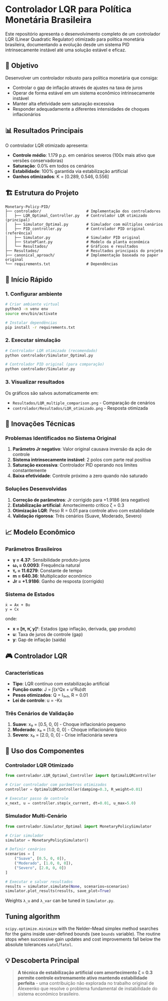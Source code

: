 # Controlador LQR para Política Monetária Brasileira

Este repositório apresenta o desenvolvimento completo de um controlador LQR (Linear Quadratic Regulator) otimizado para política monetária brasileira, documentando a evolução desde um sistema PID intrinsecamente instável até uma solução estável e eficaz.

## 🎯 Objetivo

Desenvolver um controlador robusto para política monetária que consiga:
- Controlar o gap de inflação através de ajustes na taxa de juros
- Operar de forma estável em um sistema econômico intrinsecamente instável  
- Manter alta efetividade sem saturação excessiva
- Responder adequadamente a diferentes intensidades de choques inflacionários

## 📊 Resultados Principais

O controlador LQR otimizado apresenta:
- **Controle médio**: 1.179 p.p. em cenários severos (100x mais ativo que versões conservadoras)
- **Saturação**: 0.0% em todos os cenários
- **Estabilidade**: 100% garantida via estabilização artificial
- **Ganhos otimizados**: K = [0.289, 0.546, 0.556]

## 🏗️ Estrutura do Projeto

```
Monetary-Policy-PID/
├── controlador/                    # Implementação dos controladores
│   ├── LQR_Optimal_Controller.py   # Controlador LQR otimizado (principal)
│   ├── Simulator_Optimal.py        # Simulador com múltiplos cenários
│   ├── PID_controller.py           # Controlador PID original (referência)
│   ├── Simulator.py                # Simulador PID original
│   ├── StatePlant.py               # Modelo da planta econômica
│   └── Resultados/                 # Gráficos e resultados
├── Resultados/                     # Resultados principais do projeto
├── canonical_aproach/              # Implementação baseada no paper original
└── requirements.txt                # Dependências
```

## 🚀 Início Rápido

### 1. Configurar ambiente

```bash
# Criar ambiente virtual
python3 -m venv env
source env/bin/activate

# Instalar dependências  
pip install -r requirements.txt
```

### 2. Executar simulação

```bash
# Controlador LQR otimizado (recomendado)
python controlador/Simulator_Optimal.py

# Controlador PID original (para comparação)
python controlador/Simulator.py
```

### 3. Visualizar resultados

Os gráficos são salvos automaticamente em:
- `Resultados/LQR_multiple_comparison.png` - Comparação de cenários
- `controlador/Resultados/LQR_otimizado.png` - Resposta otimizada

## 🧠 Inovações Técnicas

### Problemas Identificados no Sistema Original
1. **Parâmetro Jr negativo**: Valor original causava inversão da ação de controle
2. **Sistema intrinsecamente instável**: 2 polos com parte real positiva  
3. **Saturação excessiva**: Controlador PID operando nos limites constantemente
4. **Baixa efetividade**: Controle próximo a zero quando não saturado

### Soluções Desenvolvidas
1. **Correção de parâmetros**: Jr corrigido para +1.9186 (era negativo)
2. **Estabilização artificial**: Amortecimento crítico ζ = 0.3 
3. **Otimização LQR**: Peso R = 0.01 para controle ativo com estabilidade
4. **Validação rigorosa**: Três cenários (Suave, Moderado, Severo)

## 📈 Modelo Econômico

### Parâmetros Brasileiros
- **γ = 4.37**: Sensibilidade produto-juros
- **ω₁ = 0.0093**: Frequência natural
- **τᵣ = 11.6279**: Constante de tempo  
- **m = 640.36**: Multiplicador econômico
- **Jr = +1.9186**: Ganho de resposta (corrigido)

### Sistema de Estados
```
ẋ = Ax + Bu
y = Cx
```

onde:
- **x = [π, π̇, y]ᵀ**: Estados (gap inflação, derivada, gap produto)
- **u**: Taxa de juros de controle (gap)  
- **y**: Gap de inflação (saída)

## 🎮 Controlador LQR

### Características
- **Tipo**: LQR contínuo com estabilização artificial
- **Função custo**: J = ∫(xᵀQx + uᵀRu)dt
- **Pesos otimizados**: Q = I₃ₓ₃, R = 0.01
- **Lei de controle**: u = -Kx

### Três Cenários de Validação
1. **Suave**: x₀ = [0.5, 0, 0] - Choque inflacionário pequeno
2. **Moderado**: x₀ = [1.0, 0, 0] - Choque inflacionário típico  
3. **Severo**: x₀ = [2.0, 0, 0] - Crise inflacionária severa

## 📖 Uso dos Componentes

### Controlador LQR Otimizado
```python
from controlador.LQR_Optimal_Controller import OptimalLQRController

# Criar controlador com parâmetros otimizados
controller = OptimalLQRController(damping=0.3, R_weight=0.01)

# Executar passo de controle
x_next, u = controller.step(x_current, dt=0.01, u_max=5.0)
```

### Simulador Multi-Cenário
```python
from controlador.Simulator_Optimal import MonetaryPolicySimulator

# Criar simulador
simulator = MonetaryPolicySimulator()

# Definir cenários
scenarios = [
    ("Suave", [0.5, 0, 0]),
    ("Moderado", [1.0, 0, 0]),  
    ("Severo", [2.0, 0, 0])
]

# Executar e salvar resultados
results = simulator.simulate(None, scenarios=scenarios)
simulator.plot_results(results, save_plot=True)
```

Weights `λ_u` and `λ_var` can be tuned in `Simulator.py`.

## Tuning algorithm

`scipy.optimize.minimize` with the Nelder–Mead simplex method searches
for the gains inside user-defined bounds (see `bounds` variable). The
routine stops when successive gain updates and cost improvements fall
below the absolute tolerances `xatol`/`fatol`.

## 💡 Descoberta Principal

> **A técnica de estabilização artificial com amortecimento ζ = 0.3 permite controle extremamente ativo mantendo estabilidade perfeita** - uma contribuição não explorada no trabalho original de Alexeenko que resolve o problema fundamental de instabilidade do sistema econômico brasileiro.
